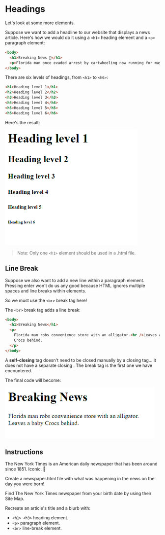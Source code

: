 # Headings

Let's look at some more elements.

Suppose we want to add a headline to our website that displays a news article. Here's how we would do it using a `<h1>` heading element and a `<p>` paragraph element:

```html
<body>
  <h1>Breaking News 🚨</h1>
  <p>Florida man once evaded arrest by cartwheeling now running for mayor.</p>
</body>
```

There are six levels of headings, from `<h1>` to `<h6>`:

```html
<h1>Heading level 1</h1>
<h2>Heading level 2</h2>
<h3>Heading level 3</h3>
<h4>Heading level 4</h4>
<h5>Heading level 5</h5>
<h6>Heading level 6</h6>
```

Here's the result:

![HTML headings sizes comparison](/Images/Captures/02-Elements.png)

> Note: Only one `<h1>` element should be used in a .html file.

## Line Break

Suppose we also want to add a new line within a paragraph element. Pressing enter won't do us any good because HTML ignores multiple spaces and line breaks within elements.

So we must use the `<br>` break tag here!

The `<br>` break tag adds a line break:

```html
<body>
  <h1>Breaking News</h1>
  <p>
    Florida man robs convenience store with an alligator.<br />Leaves a baby
    Crocs behind.
  </p>
</body>
```

A **self-closing** tag doesn't need to be closed manually by a closing tag... it does not have a separate closing </tag>. The break tag is the first one we have encountered.

The final code will become:

![Florida man](/Images/Captures/02-Breaking-News.png)

## Instructions

The New York Times is an American daily newspaper that has been around since 1851. Iconic. 📰

Create a newspaper.html file with what was happening in the news on the day you were born!

Find The New York Times newspaper from your birth date by using their Site Map.

Recreate an article's title and a blurb with:

- `<h1>`-`<h3>` heading element.
- `<p>` paragraph element.
- `<br>` line-break element.
